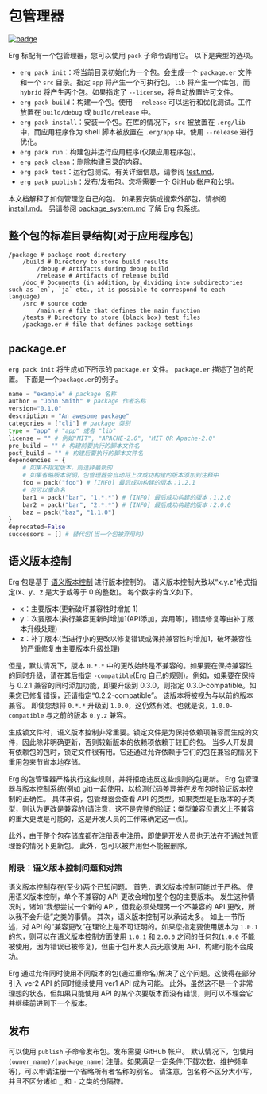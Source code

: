 # 包管理器

[![badge](https://img.shields.io/endpoint.svg?url=https%3A%2F%2Fgezf7g7pd5.execute-api.ap-northeast-1.amazonaws.com%2Fdefault%2Fsource_up_to_date%3Fowner%3Derg-lang%26repos%3Derg%26ref%3Dmain%26path%3Ddoc/EN/tools/pack.md%26commit_hash%3D06f8edc9e2c0cee34f6396fd7c64ec834ffb5352)](https://gezf7g7pd5.execute-api.ap-northeast-1.amazonaws.com/default/source_up_to_date?owner=erg-lang&repos=erg&ref=main&path=doc/EN/tools/pack.md&commit_hash=06f8edc9e2c0cee34f6396fd7c64ec834ffb5352)

Erg 标配有一个包管理器，您可以使用 `pack` 子命令调用它。
以下是典型的选项。

* `erg pack init`：将当前目录初始化为一个包。会生成一个 `package.er` 文件和一个 `src` 目录。指定 `app` 将产生一个可执行包，`lib` 将产生一个库包，而 `hybrid` 将产生两个包。如果指定了 `--license`，将自动放置许可文件。
* `erg pack build`：构建一个包。使用 `--release` 可以运行和优化测试。工件放置在 `build/debug` 或 `build/release` 中。
* `erg pack install`：安装一个包。在库的情况下，`src` 被放置在 `.erg/lib` 中，而应用程序作为 shell 脚本被放置在 `.erg/app` 中。使用 `--release` 进行优化。
* `erg pack run`：构建包并运行应用程序(仅限应用程序包)。
* `erg pack clean`：删除构建目录的内容。
* `erg pack test`：运行包测试。有关详细信息，请参阅 [test.md](./test.md)。
* `erg pack publish`：发布/发布包。您将需要一个 GitHub 帐户和公钥。

本文档解释了如何管理您自己的包。
如果要安装或搜索外部包，请参阅 [install.md](./install.md)。
另请参阅 [package_system.md](../syntax/33_package_system.md) 了解 Erg 包系统。

## 整个包的标准目录结构(对于应用程序包)

```console
/package # package root directory
    /build # Directory to store build results
        /debug # Artifacts during debug build
        /release # Artifacts of release build
    /doc # Documents (in addition, by dividing into subdirectories such as `en`, `ja` etc., it is possible to correspond to each language)
    /src # source code
        /main.er # file that defines the main function
    /tests # Directory to store (black box) test files
    /package.er # file that defines package settings
```

## package.er

`erg pack init` 将生成如下所示的 `package.er` 文件。 `package.er` 描述了包的配置。
下面是一个`package.er`的例子。

```python
name = "example" # package 名称
author = "John Smith" # package 作者名称
version="0.1.0"
description = "An awesome package"
categories = ["cli"] # package 类别
type = "app" # "app" 或者 "lib"
license = "" # 例如"MIT", "APACHE-2.0", "MIT OR Apache-2.0"
pre_build = "" # 构建前要执行的脚本文件名
post_build = "" # 构建后要执行的脚本文件名
dependencies = {
    # 如果不指定版本，则选择最新的
    # 如果省略版本说明，包管理器会自动将上次成功构建的版本添加到注释中
    foo = pack("foo") # [INFO] 最后成功构建的版本：1.2.1
    # 包可以重命名
    bar1 = pack("bar", "1.*.*") # [INFO] 最后成功构建的版本：1.2.0
    bar2 = pack("bar", "2.*.*") # [INFO] 最后成功构建的版本：2.0.0
    baz = pack("baz", "1.1.0")
}
deprecated=False
successors = [] # 替代包(当一个包被弃用时)
```

## 语义版本控制

Erg 包是基于 [语义版本控制](https://semver.org/lang/en/) 进行版本控制的。
语义版本控制大致以“x.y.z”格式指定(x、y、z 是大于或等于 0 的整数)。
每个数字的含义如下。

* x：主要版本(更新破坏兼容性时增加 1)
* y：次要版本(执行兼容更新时增加1(API添加，弃用等)，错误修复等由补丁版本升级处理)
* z：补丁版本(当进行小的更改以修复错误或保持兼容性时增加1，破坏兼容性的严重修复由主要版本升级处理)

但是，默认情况下，版本 `0.*.*` 中的更改始终是不兼容的。如果要在保持兼容性的同时升级，请在其后指定 `-compatible`(Erg 自己的规则)。例如，如果要在保持与 0.2.1 兼容的同时添加功能，即要升级到 0.3.0，则指定 0.3.0-compatible。如果您已修复错误，还请指定“0.2.2-compatible”。
该版本将被视为与以前的版本兼容。
即使您想将 `0.*.*` 升级到 `1.0.0`，这仍然有效。也就是说，`1.0.0-compatible` 与之前的版本 `0.y.z` 兼容。

生成锁文件时，语义版本控制非常重要。锁定文件是为保持依赖项兼容而生成的文件，因此除非明确更新，否则较新版本的依赖项依赖于较旧的包。
当多人开发具有依赖包的包时，锁定文件很有用。它还通过允许依赖于它们的包在兼容的情况下重用包来节省本地存储。

Erg 的包管理器严格执行这些规则，并将拒绝违反这些规则的包更新。
Erg 包管理器与版本控制系统(例如 git)一起使用，以检测代码差异并在发布包时验证版本控制的正确性。
具体来说，包管理器会查看 API 的类型。如果类型是旧版本的子类型，则认为更改是兼容的(请注意，这不是完整的验证；类型兼容但语义上不兼容的重大更改是可能的，这是开发人员的工作来确定这一点)。

此外，由于整个包存储库都在注册表中注册，即使是开发人员也无法在不通过包管理器的情况下更新包。
此外，包可以被弃用但不能被删除。

### 附录：语义版本控制问题和对策

语义版本控制存在(至少)两个已知问题。
首先，语义版本控制可能过于严格。
使用语义版本控制，单个不兼容的 API 更改会增加整个包的主要版本。
发生这种情况时，诸如“我想尝试一个新的 API，但我必须处理另一个不兼容的 API 更改，所以我不会升级”之类的事情。
其次，语义版本控制可以承诺太多。
如上一节所述，对 API 的“兼容更改”在理论上是不可证明的。如果您指定要使用版本为 `1.0.1` 的包，则可以在语义版本控制方面使用 `1.0.1` 和 `2.0.0` 之间的任何包(`1.0.0` 不能被使用，因为错误已被修复)，但由于包开发人员无意使用 API，构建可能不会成功。

Erg 通过允许同时使用不同版本的包(通过重命名)解决了这个问题。这使得在部分引入 ver2 API 的同时继续使用 ver1 API 成为可能。
此外，虽然这不是一个非常理想的状态，但如果只能使用 API 的某个次要版本而没有错误，则可以不理会它并继续前进到下一个版本。

## 发布

可以使用 `publish` 子命令发布包。发布需要 GitHub 帐户。
默认情况下，包使用 `(owner_name)/(package_name)` 注册。如果满足一定条件(下载次数、维护频率等)，可以申请注册一个省略所有者名称的别名。
请注意，包名称不区分大小写，并且不区分诸如 `_` 和 `-` 之类的分隔符。